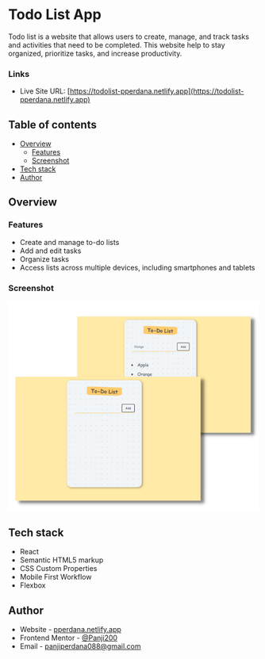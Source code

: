 # Todo List App

Todo list is a website that allows users to create, manage, and track tasks and activities that need to be completed. This website help to stay organized, prioritize tasks, and increase productivity.


### Links

- Live Site URL: [https://todolist-pperdana.netlify.app](https://todolist-pperdana.netlify.app)

## Table of contents
  - [Overview](#overview)
    - [Features](#features)
    - [Screenshot](#screenshot)
  - [Tech stack](#tech-stack)
  - [Author](#author)
  

## Overview

### Features

- Create and manage to-do lists
- Add and edit tasks
- Organize tasks
- Access lists across multiple devices, including smartphones and tablets

### Screenshot

![](./public/todo-list.png)

## Tech stack

- React
- Semantic HTML5 markup
- CSS Custom Properties
- Mobile First Workflow
- Flexbox

## Author

- Website - [pperdana.netlify.app](https://pperdana.netlify.app)
- Frontend Mentor - [@Panji200](https://www.frontendmentor.io/profile/Panji200)
- Email - panjiperdana088@gmail.com
